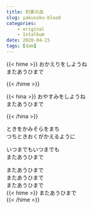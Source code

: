 ```yaml
---
title: 約束の血
slug: yakusoku-blood
categories:
    - original
    - 1stalbum
date: 2020-04-15
tags: [dam]
---
```


{{< hime >}}
おかえりをしようね  
またあうひまで  

{{< /hime >}}

{{< hina >}}
おやすみをしようね  
またあうひまで  

{{< /hina >}}

ときをかみそらをまち  
つちときおくがかえるように  

いつまでもいつまでも  
またあうひまで  

またあうひまで  
またあうひまで  
またあうひまで  
{{< hime >}}
またあうひまで  
{{< /hime >}}